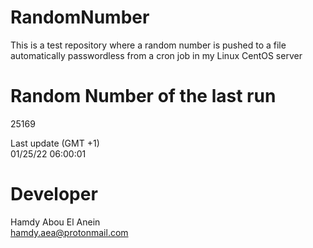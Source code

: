 # RandomNumber    
This is a test repository where a random number is pushed to a file automatically passwordless from a cron job in my Linux CentOS server    
# Random Number of the last run   
25169
      
Last update (GMT +1)    
01/25/22 06:00:01
# Developer    
Hamdy Abou El Anein   
hamdy.aea@protonmail.com
